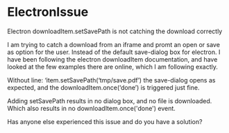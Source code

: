 # ElectronIssue
Electron downloadItem.setSavePath is not catching the download correctly

I am trying to catch a download from an iframe and promt an open or save as option for the user. Instead of the default save-dialog box for electron. I have been following the electron downloadItem documentation, and have looked at the few examples there are online, which I am following exactly.

Without line: ‘item.setSavePath(‘tmp/save.pdf’) the save-dialog opens as expected, and the downloadItem.once(‘done’) is triggered just fine.

Adding setSavePath results in no dialog box, and no file is downloaded. Which also results in no downloadItem.once('done') event.

Has anyone else experienced this issue and do you have a solution?

